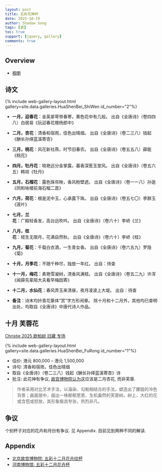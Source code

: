 ```yaml
---
layout: post
title: 五彩花神杯
date: 2025-10-19
author: Shadow Song
tags: [瓷]
toc: true
support: [jquery, gallery]
comments: true
---
```


## Overview 

- [相册](https://photos.app.goo.gl/5kpqvuL7cG7XbH7B8)

## 诗文

{% include web-gallery-layout.html gallery=site.data.galleries.HuaShenBei_ShiWen id_number="2"%}

* **一月，迎春花**：金英翠萼带春寒，黄色花中有几般。
  出自《全唐诗》（卷四四八）白居易《玩迎春花赠杨郎中》

* **二月，杏花**：清香和宿雨，佳色出晴烟。
  出自《全唐诗》（卷二三八）钱起《酬长孙绎蓝溪寄杏》

* **三月，桃花**：风花新社燕，时节旧春农。
  出自《全唐诗》（卷五五八）薛能《桃花》

* **四月，牡丹花**：晓艳远分金掌露，暮香深惹玉堂风。
  出自《全唐诗》（卷五六五）韩琮《牡丹》

* **五月，石榴花**：露色珠帘映，香风粉壁遮。
  出自《全唐诗》（卷一一八）孙逖《同和咏楼前海石榴二首》

* **六月，荷花**：根是泥中玉，心承露下珠。
  出自《全唐诗》（卷五七〇）李群玉《莲叶》

* **七月，兰花**：广殿轻香发，高台远吹吟。
  出自《全唐诗》（卷六十）李峤《兰》

* **八月，桂花**：枝生无限月，花满自然秋。
  出自《全唐诗》（卷六十）李峤《桂》

* **九月，菊花**：千载白衣酒，一生青女香。
  出自《全唐诗》（卷六五九）罗隐《菊》

* **十月，月季花**：不随千种尽，独放一年红。
  出自：待查

* **十一月，梅花**：素艳雪凝树，清香风满枝。
  出自《全唐诗》（卷五二九）许浑《闻薛先辈陪大夫看早梅因寄》

* **十二月，水仙花**：春风弄玉来清昼，夜月凌波上大堤。
  出自：待查

* **备注**：诗末均钤青花篆体“赏”字方形闲章。
  除十月和十二月外，其他均已查明出处，均取自《全唐诗》中唐代诗人作品。


## 十月 芙蓉花

[Christie 2025 欧柏龄 旧藏 专场](https://www.christies.com/zh/lot/lot-6550293)

{% include web-gallery-layout.html gallery=site.data.galleries.HuaShenBei_FuRong id_number="1"%}

- 估价: 港元 800,000 – 港元 1,500,000
- 诗句: 清香和宿雨，佳色出晴烟
- 取自《全唐诗》（卷二三八）钱起《酬长孙绎蓝溪寄杏》诗
- 批注: 此花神有争议, [故宫博物院认为](https://www.dpm.org.cn/collection/ceramic/227074.html)这应该是二月杏花, 而非芙蓉. 

> 作者采用对比艺术手法，以滃染、勾勒相结合的手法，塑造出了朦胧的冷色背景；画面居中，画出一株郁郁葱葱、生机盎然的芙蓉树。树上，大红的花或含苞或怒放，其形象极具夸张，热烈非凡。


## 争议

个别杯子对应的花卉和月份有争议. 见 Appendix. 目前见到两种不同的解读. 

## Appendix

- [北京故宫博物院: 五彩十二月花卉纹杯](https://www.dpm.org.cn/collection/ceramic/227074.html)
- [河南博物馆: 五彩十二月花卉杯](https://www.chnmus.net/ch/collection/appraise/details.html?id=512157295411044506)